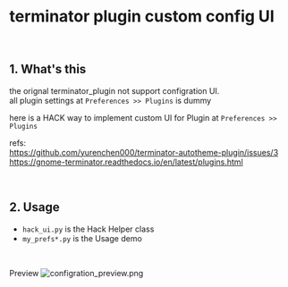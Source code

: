 terminator plugin custom config UI
==================================

<br>

## 1. What's this
the orignal terminator_plugin not support configration UI.  
all plugin settings at `Preferences >> Plugins`  is dummy

here is a HACK way to implement custom UI for Plugin at `Preferences >> Plugins`  

refs:  
https://github.com/yurenchen000/terminator-autotheme-plugin/issues/3  
https://gnome-terminator.readthedocs.io/en/latest/plugins.html  

<br>

## 2. Usage

- `hack_ui.py` is the Hack Helper class
- `my_prefs*.py` is the Usage demo

<br>

Preview
![configration_preview.png](https://i.imgur.com/fpEuwBd.png)
